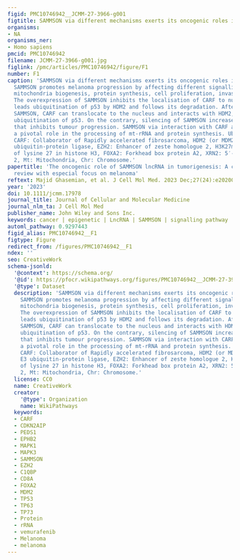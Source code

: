 ```yaml
---
figid: PMC10746942__JCMM-27-3966-g001
figtitle: SAMMSON via different mechanisms exerts its oncogenic roles in melanoma
organisms:
- NA
organisms_ner:
- Homo sapiens
pmcid: PMC10746942
filename: JCMM-27-3966-g001.jpg
figlink: /pmc/articles/PMC10746942/figure/F1
number: F1
caption: 'SAMMSON via different mechanisms exerts its oncogenic roles in melanoma.
  SAMMSON promotes melanoma progression by affecting different signalling pathways,
  mitochondria biogenesis, protein synthesis, cell proliferation, invasion and migration.
  The overexpression of SAMMSON inhibits the localisation of CARF to nucleus which
  leads ubiquitination of p53 by HDM2 and follows its degradation. After silencing
  SAMMSON, CARF can translocate to the nucleus and interacts with HDM2, which inhibits
  ubiquitination of p53. On the contrary, silencing of SAMMSON increases FOXA2 expression
  that inhibits tumour progression. SAMMSON via interaction with CARF and p32 plays
  a pivotal role in the processing of mt‐rRNA and protein synthesis. Ub: Ubiquitin,
  CARF: Collaborator of Rapidly accelerated fibrosarcoma, HDM2 (or MDM2): Is an E3
  ubiquitin‐protein ligase, EZH2: Enhancer of zeste homologue 2, H3K27me3: Trimethylation
  of lysine 27 in histone H3, FOXA2: Forkhead box protein A2, XRN2: 5′‐3′ exoribonuclease
  2, Mt: Mitochondria, Chr: Chromosome.'
papertitle: 'The oncogenic role of SAMMSON lncRNA in tumorigenesis: A comprehensive
  review with especial focus on melanoma'
reftext: Majid Ghasemian, et al. J Cell Mol Med. 2023 Dec;27(24):e202009045.
year: '2023'
doi: 10.1111/jcmm.17978
journal_title: Journal of Cellular and Molecular Medicine
journal_nlm_ta: J Cell Mol Med
publisher_name: John Wiley and Sons Inc.
keywords: cancer | epigenetic | LncRNA | SAMMSON | signalling pathway
automl_pathway: 0.9297443
figid_alias: PMC10746942__F1
figtype: Figure
redirect_from: /figures/PMC10746942__F1
ndex: ''
seo: CreativeWork
schema-jsonld:
  '@context': https://schema.org/
  '@id': https://pfocr.wikipathways.org/figures/PMC10746942__JCMM-27-3966-g001.html
  '@type': Dataset
  description: 'SAMMSON via different mechanisms exerts its oncogenic roles in melanoma.
    SAMMSON promotes melanoma progression by affecting different signalling pathways,
    mitochondria biogenesis, protein synthesis, cell proliferation, invasion and migration.
    The overexpression of SAMMSON inhibits the localisation of CARF to nucleus which
    leads ubiquitination of p53 by HDM2 and follows its degradation. After silencing
    SAMMSON, CARF can translocate to the nucleus and interacts with HDM2, which inhibits
    ubiquitination of p53. On the contrary, silencing of SAMMSON increases FOXA2 expression
    that inhibits tumour progression. SAMMSON via interaction with CARF and p32 plays
    a pivotal role in the processing of mt‐rRNA and protein synthesis. Ub: Ubiquitin,
    CARF: Collaborator of Rapidly accelerated fibrosarcoma, HDM2 (or MDM2): Is an
    E3 ubiquitin‐protein ligase, EZH2: Enhancer of zeste homologue 2, H3K27me3: Trimethylation
    of lysine 27 in histone H3, FOXA2: Forkhead box protein A2, XRN2: 5′‐3′ exoribonuclease
    2, Mt: Mitochondria, Chr: Chromosome.'
  license: CC0
  name: CreativeWork
  creator:
    '@type': Organization
    name: WikiPathways
  keywords:
  - CARF
  - CDKN2AIP
  - PEDS1
  - EPHB2
  - MAPK1
  - MAPK3
  - SAMMSON
  - EZH2
  - C1QBP
  - CD8A
  - FOXA2
  - MDM2
  - TP53
  - TP63
  - TP73
  - Protein
  - rRNA
  - vemurafenib
  - Melanoma
  - melanoma
---
```

